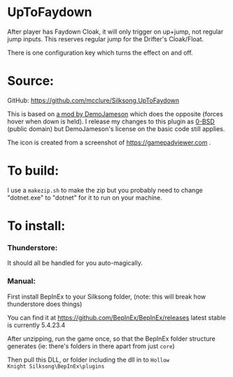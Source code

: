 <h1>UpToFaydown</h1>

After player has Faydown Cloak, it will only trigger on up+jump, not regular jump inputs. This reserves regular jump for the Drifter's Cloak/Float.

There is one configuration key which turns the effect on and off.

<h1>Source:</h1>

GitHub: <a href = "https://github.com/mcclure/Silksong.UpToFaydown">https://github.com/mcclure/Silksong.UpToFaydown</a>

This is based on <a href="https://github.com/DemoJameson/Silksong.MakeFloatGreatAgain">a mod by DemoJameson</a> which does the opposite (forces hover when down is held). I release my changes to this plugin as [0-BSD](https://opensource.org/license/0bsd) (public domain) but DemoJameson's license on the basic code still applies.

The icon is created from a screenshot of https://gamepadviewer.com .

<h1>To build:</h1>

I use a `makezip.sh` to make the zip but you probably need to change "dotnet.exe" to "dotnet" for it to run on your machine.

<h1>To install:</h1>

<h3>Thunderstore:</h3>
It should all be handled for you auto-magically.

<h3>Manual:</h3>
First install BepInEx to your Silksong folder,
(note: this will break how thunderstore does things)

You can find it at
https://github.com/BepInEx/BepInEx/releases
latest stable is currently 5.4.23.4

After unzipping, run the game once, so that the BepInEx folder structure generates
(ie: there's folders in there apart from just `core`)

Then pull this DLL, or folder including the dll in to
<code>Hollow Knight Silksong\BepInEx\plugins</code>
